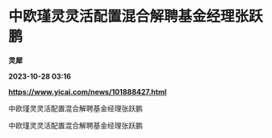 # 中欧瑾灵灵活配置混合解聘基金经理张跃鹏
**灵犀**

**2023-10-28 03:16**

**https://www.yicai.com/news/101888427.html**

中欧瑾灵灵活配置混合解聘基金经理张跃鹏

中欧瑾灵灵活配置混合解聘基金经理张跃鹏